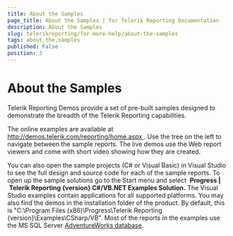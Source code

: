 ```yaml
---
title: About the Samples
page_title: About the Samples | for Telerik Reporting Documentation
description: About the Samples
slug: telerikreporting/for-more-help/about-the-samples
tags: about,the,samples
published: False
position: 3
---
```


# About the Samples



Telerik Reporting Demos provide a set of pre-built samples         designed to demonstrate the breadth of the Telerik Reporting capabilities.       

The online examples are available at          [             http://demos.telerik.com/reporting/home.aspx           ](             http://demos.telerik.com/reporting/home.aspx           ).             Use the tree on the left to navigate between the sample reports. The live demos use the Web report viewers            and come with short video showing how they are created.       

You can also open the sample projects (C# or Visual Basic) in Visual Studio to see the full design and source            code for each of the sample reports. To open up the sample solutions go to the Start menu and select            __Progress |__  __Telerik Reporting {version} C#/VB.NET Examples Solution.__              The Visual Studio examples contain applications for all supported platforms. You may also find the demos in the             installation folder of the product. By default, this is             "C:\Program Files (x86)\Progress\Telerik Reporting {version}\Examples\CSharp/VB".             Most of the reports in the examples use the MS SQL Server               [AdventureWorks database](http://msdn.microsoft.com/en-us/library/ms124659%28SQL.100%29.aspx).

